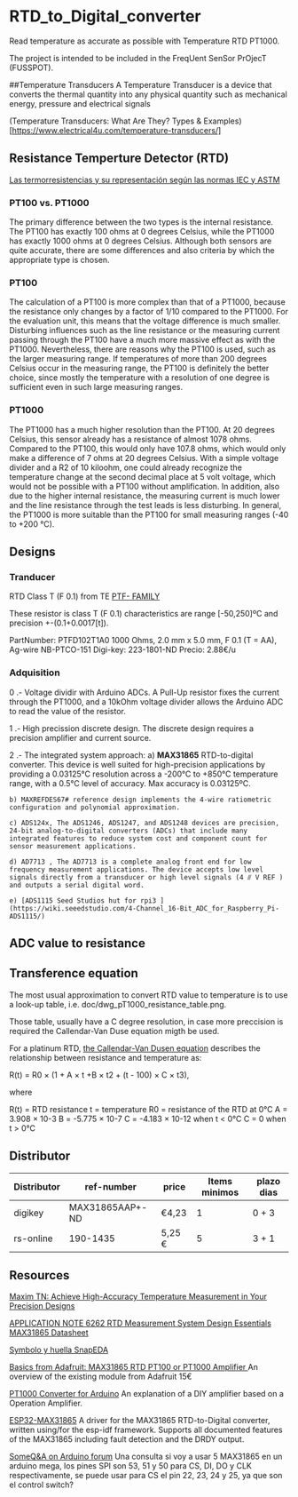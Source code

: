 # RTD_to_Digital_converter
Read temperature as accurate as possible with Temperature RTD PT1000.

The project is intended to be included in the FreqUent SenSor PrOjecT (FUSSPOT).

##Temperature Transducers
A Temperature Transducer is a device that converts the thermal quantity into any physical quantity such as mechanical energy, pressure and electrical signals 

(Temperature Transducers: What Are They? Types & Examples)[https://www.electrical4u.com/temperature-transducers/]

## Resistance Temperture Detector (RTD) 

[Las termorresistencias y su representación según las normas IEC y ASTM](https://www.bloginstrumentacion.com/productos/termorresistencias-su-representacin-segn-las-normas-iec-astm/)
### PT100 vs. PT1000

The primary difference between the two types is the internal resistance. The PT100 has exactly 100 ohms at 0 degrees Celsius, while the PT1000 has exactly 1000 ohms at 0 degrees Celsius. Although both sensors are quite accurate, there are some differences and also criteria by which the appropriate type is chosen.

### PT100
The calculation of a PT100 is more complex than that of a PT1000, because the resistance only changes by a factor of 1/10 compared to the PT1000. For the evaluation unit, this means that the voltage difference is much smaller. Disturbing influences such as the line resistance or the measuring current passing through the PT100 have a much more massive effect as with the PT1000. Nevertheless, there are reasons why the PT100 is used, such as the larger measuring range. If temperatures of more than 200 degrees Celsius occur in the measuring range, the PT100 is definitely the better choice, since mostly the temperature with a resolution of one degree is sufficient even in such large measuring ranges.

### PT1000
The PT1000 has a much higher resolution than the PT100. At 20 degrees Celsius, this sensor already has a resistance of almost 1078 ohms. Compared to the PT100, this would only have 107.8 ohms, which would only make a difference of 7 ohms at 20 degrees Celsius. With a simple voltage divider and a R2 of 10 kiloohm, one could already recognize the temperature change at the second decimal place at 5 volt voltage, which would not be possible with a PT100 without amplification. In addition, also due to the higher internal resistance, the measuring current is much lower and the line resistance through the test leads is less disturbing.
In general, the PT1000 is more suitable than the PT100 for small measuring ranges (-40 to +200 °C).

## Designs
### Tranducer
RTD Class T (F 0.1) from TE [PTF- FAMILY](ds_rtd_te_ptfa2_Platinum_Temperature_Sensors)

These resistor is class T (F 0.1) characteristics are range [-50,250]ºC and precision +-(0.1+0.0017[t]).

PartNumber: PTFD102T1A0 1000 Ohms, 2.0 mm x 5.0 mm, F 0.1 (T = AA), Ag-wire NB-PTCO-151
Digi-key: 223-1801-ND  Precio: 2.88€/u

### Adquisition


0 .-  Voltage dividir with Arduino ADCs. A Pull-Up resistor fixes the current through the PT1000, and a 10kOhm voltage divider allows the Arduino ADC to read the value of the resistor.
  
1 .- High precission discrete design. The  discrete  design  requires  a  precision  amplifier  and  current  source.

2 .- The integrated system approach:
    a) **MAX31865**  RTD-to-digital  converter. This  device  is  well  suited for high-precision applications by providing a 0.03125°C resolution across a -200°C to +850°C temperature range, with a 0.5°C level of accuracy. Max accuracy is 0.03125ºC.

   	b) MAXREFDES67# reference design implements the 4-wire ratiometric configuration and polynomial approximation.

   	c) ADS124x, The ADS1246, ADS1247, and ADS1248 devices are precision, 24-bit analog-to-digital converters (ADCs) that include many integrated features to reduce system cost and component count for sensor measurement applications.

   	d) AD7713 , The AD7713 is a complete analog front end for low frequency measurement applications. The device accepts low level signals directly from a transducer or high level signals (4 ⫻ V REF ) and outputs a serial digital word.

   	e) [ADS1115 Seed Studios hut for rpi3 ](https://wiki.seeedstudio.com/4-Channel_16-Bit_ADC_for_Raspberry_Pi-ADS1115/)

## ADC value to resistance



## Transference equation

The most usual approximation to convert RTD value to temperature is to use a look-up table, i.e. doc/dwg_pT1000_resistance_table.png. 

Those table, usually have a C degree  resolution, in case more preccision is required the Callendar-Van Duse equation migth be used.

For a platinum RTD, [the Callendar-Van Dusen equation](https://www.maximintegrated.com/en/design/technical-documents/app-notes/6/6262.html) describes the relationship between resistance and temperature as:

R(t) = R0 × (1 + A × t +B × t2 + (t - 100) × C × t3),

where

R(t) = RTD resistance
t = temperature
R0 = resistance of the RTD at 0°C
A = 3.908 × 10-3
B = -5.775 × 10-7
C = -4.183 × 10-12 when t < 0°C
C = 0 when t > 0°C


## Distributor

| Distributor |    ref-number   |  price | Items minimos | plazo dias | 
| ----------- | --------------- |  ----- | ------------- | ---------- |
| digikey     | MAX31865AAP+-ND | €4,23  | 1             |    0 + 3   |
| rs-online   |     190-1435    | 5,25 € | 5             |   3 + 1    |

## Resources

[Maxim TN: Achieve High-Accuracy Temperature Measurement in Your Precision Designs ](https://www.maximintegrated.com/content/dam/files/design/technical-documents/design-solutions/ds67-achieve-high-accuracy-temperature-measurement-in-your-precision-designs.pdf)

[ APPLICATION NOTE 6262 RTD Measurement System Design Essentials](https://www.maximintegrated.com/en/design/technical-documents/app-notes/6/6262.html)
[MAX31865 Datasheet](https://www.maximintegrated.com/en/products/interface/sensor-interface/MAX31865.html])

[Symbolo y huella SnapEDA](https://www.snapeda.com/parts/MAX31865AAP+/Maxim%20Integrated/view-part/?ref=digikey)

[Basics from Adafruit: MAX31865 RTD PT100 or PT1000 Amplifier ](https://learn.adafruit.com/adafruit-max31865-rtd-pt100-amplifier)
An overview of the existing module from Adafruit 15€ 

[PT1000 Converter for Arduino](https://www.aeq-web.com/pt1000-temperature-sensor-arduino-lm358-messwandler/?lang=en) 
An explanation of a DIY amplifier based on a Operation Amplifier. 

[ESP32-MAX31865](https://github.com/jamieparkinson/ESP32-MAX31865)
A driver for the MAX31865 RTD-to-Digital converter, written using/for the esp-idf framework. Supports all documented features of the MAX31865 including fault detection and the DRDY output.

[SomeQ&A on Arduino forum](https://forum.arduino.cc/index.php?topic=629616.0)
Una consulta si voy a usar 5 MAX31865 en un arduino mega, los pines SPI son 53, 51 y 50  para CS, DI, DO y CLK respectivamente, se puede usar para CS el pin 22, 23, 24 y 25, ya que son el control switch?

